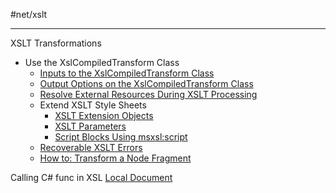 #net/xslt

---

[](https://learn.microsoft.com/en-us/dotnet/standard/data/xml/xslt-transformations)XSLT Transformations
- [](https://learn.microsoft.com/en-us/dotnet/standard/data/xml/using-the-xslcompiledtransform-class)Use the XslCompiledTransform Class
	-   [Inputs to the XslCompiledTransform Class](https://learn.microsoft.com/en-us/dotnet/standard/data/xml/inputs-to-the-xslcompiledtransform-class)
	-   [Output Options on the XslCompiledTransform Class](https://learn.microsoft.com/en-us/dotnet/standard/data/xml/output-options-on-the-xslcompiledtransform-class)
	-   [Resolve External Resources During XSLT Processing](https://learn.microsoft.com/en-us/dotnet/standard/data/xml/resolving-external-resources-during-xslt-processing)
	- [](https://learn.microsoft.com/en-us/dotnet/standard/data/xml/extending-xslt-style-sheets)Extend XSLT Style Sheets
		-   [XSLT Extension Objects](https://learn.microsoft.com/en-us/dotnet/standard/data/xml/xslt-extension-objects)
		-   [XSLT Parameters](https://learn.microsoft.com/en-us/dotnet/standard/data/xml/xslt-parameters)
		-   [Script Blocks Using msxsl:script](https://learn.microsoft.com/en-us/dotnet/standard/data/xml/script-blocks-using-msxsl-script)
	-   [Recoverable XSLT Errors](https://learn.microsoft.com/en-us/dotnet/standard/data/xml/recoverable-xslt-errors)
	-   [How to: Transform a Node Fragment](https://learn.microsoft.com/en-us/dotnet/standard/data/xml/how-to-transform-a-node-fragment)

[](http://www.pedautreppe.com/post/Calling-C-function-in-XSL.aspx)Calling C# func in XSL
[Local Document](zDOC_XSLT_Calling_C#_functions.mhtml)
